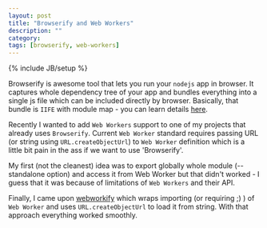 ```yaml
---
layout: post
title: "Browserify and Web Workers"
description: ""
category:
tags: [browserify, web-workers]
---
```

{% include JB/setup %}

Browserify is awesome tool that lets you run your `nodejs` app in browser. It captures whole dependency tree of your app and bundles everything into a single js file which can be included directly by browser. Basically, that bundle is `IIFE` with module map - you can learn details [here](http://benclinkinbeard.com/posts/how-browserify-works/).

Recently I wanted to add `Web Workers` support to one of my projects that already uses `Browserify`. Current `Web Worker` standard requires passing URL (or string using `URL.createObjectUrl`) to `Web Worker` definition which is a little bit pain in the ass if we want to use 'Browserify'.

My first (not the cleanest) idea was to export globally whole module (--standalone option) and access it from Web Worker but that didn't worked - I guess that it was because of limitations of `Web Workers` and their API.

Finally, I came upon [webworkify](https://github.com/substack/webworkify) which wraps importing (or requiring ;) ) of `Web Worker` and uses `URL.createObjectUrl` to load it from string. With that approach everything worked smoothly.
